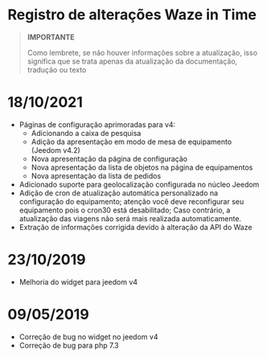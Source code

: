 # Registro de alterações Waze in Time

>**IMPORTANTE**
>
>Como lembrete, se não houver informações sobre a atualização, isso significa que se trata apenas da atualização da documentação, tradução ou texto

# 18/10/2021

- Páginas de configuração aprimoradas para v4:
  - Adicionando a caixa de pesquisa
  - Adição da apresentação em modo de mesa de equipamento (Jeedom v4.2)
  - Nova apresentação da página de configuração
  - Nova apresentação da lista de objetos na página de equipamentos
  - Nova apresentação da lista de pedidos
- Adicionado suporte para geolocalização configurada no núcleo Jeedom
- Adição de cron de atualização automática personalizado na configuração do equipamento; atenção você deve reconfigurar seu equipamento pois o cron30 está desabilitado; Caso contrário, a atualização das viagens não será mais realizada automaticamente.
- Extração de informações corrigida devido à alteração da API do Waze

# 23/10/2019

- Melhoria do widget para jeedom v4

# 09/05/2019

- Correção de bug no widget no jeedom v4
- Correção de bug para php 7.3
